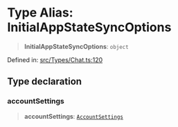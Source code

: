 # Type Alias: InitialAppStateSyncOptions

> **InitialAppStateSyncOptions**: `object`

Defined in: [src/Types/Chat.ts:120](https://github.com/Fokusdotid/Baileys/blob/8399cb6fd4e55090cdf57b06ffaae3e8a88880fe/src/Types/Chat.ts#L120)

## Type declaration

### accountSettings

> **accountSettings**: [`AccountSettings`](AccountSettings.md)
